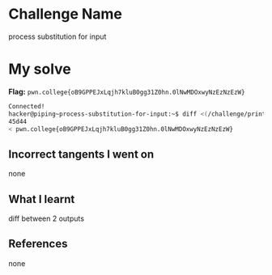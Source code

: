 # Challenge Name
process substitution for input


# My solve
**Flag:** `pwn.college{oB9GPPEJxLqjh7kluB0gg31Z0hn.0lNwMDOxwyNzEzNzEzW}`

```bash
Connected!
hacker@piping~process-substitution-for-input:~$ diff <(/challenge/print_decoys_and_flag) <(/challenge/print_decoys)
45d44
< pwn.college{oB9GPPEJxLqjh7kluB0gg31Z0hn.0lNwMDOxwyNzEzNzEzW}
```

## Incorrect tangents I went on
none

## What I learnt
diff between 2 outputs

## References 
none
